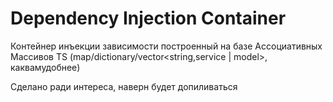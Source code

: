 # Dependency Injection Container

Контейнер инъекции зависимости построенный на базе Ассоциативных Массивов TS (map/dictionary/vector<string,service | model>, каквамудобнее)

Сделано ради интереса, наверн будет допиливаться